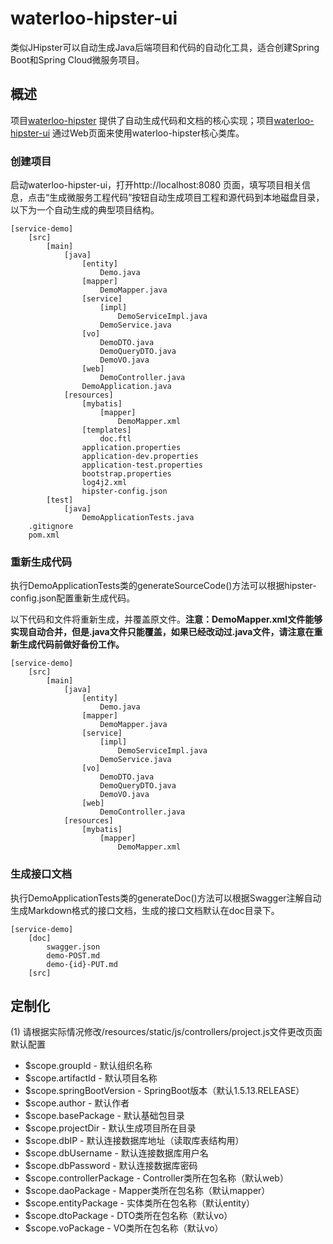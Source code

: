 # waterloo-hipster-ui

类似JHipster可以自动生成Java后端项目和代码的自动化工具，适合创建Spring Boot和Spring Cloud微服务项目。

## 概述

项目[waterloo-hipster](https://github.com/waterlu/waterloo-hipster) 提供了自动生成代码和文档的核心实现；项目[waterloo-hipster-ui](https://github.com/waterlu/waterloo-hipster-ui) 通过Web页面来使用waterloo-hipster核心类库。

### 创建项目

启动waterloo-hipster-ui，打开http://localhost:8080 页面，填写项目相关信息，点击“生成微服务工程代码”按钮自动生成项目工程和源代码到本地磁盘目录，以下为一个自动生成的典型项目结构。

```shell
[service-demo]
	[src]
		[main]
			[java]
				[entity]
					Demo.java
				[mapper]
					DemoMapper.java
				[service]
					[impl]
						DemoServiceImpl.java
					DemoService.java
             	[vo]
             		DemoDTO.java
             		DemoQueryDTO.java
             		DemoVO.java
             	[web]
             		DemoController.java
             	DemoApplication.java
			[resources]
            	[mybatis]
            		[mapper]
            			DemoMapper.xml
            	[templates]
            		doc.ftl
            	application.properties
            	application-dev.properties
            	application-test.properties
            	bootstrap.properties
            	log4j2.xml
            	hipster-config.json
		[test]
			[java]
				DemoApplicationTests.java
	.gitignore
    pom.xml
```

### 重新生成代码

执行DemoApplicationTests类的generateSourceCode()方法可以根据hipster-config.json配置重新生成代码。

以下代码和文件将重新生成，并覆盖原文件。**注意：DemoMapper.xml文件能够实现自动合并，但是.java文件只能覆盖，如果已经改动过.java文件，请注意在重新生成代码前做好备份工作。**

```shell
[service-demo]
	[src]
		[main]
			[java]
				[entity]
					Demo.java
				[mapper]
					DemoMapper.java
				[service]
					[impl]
						DemoServiceImpl.java
					DemoService.java
             	[vo]
             		DemoDTO.java
             		DemoQueryDTO.java
             		DemoVO.java
             	[web]
             		DemoController.java
			[resources]
            	[mybatis]
            		[mapper]
            			DemoMapper.xml
```

### 生成接口文档

执行DemoApplicationTests类的generateDoc()方法可以根据Swagger注解自动生成Markdown格式的接口文档，生成的接口文档默认在doc目录下。

```shell
[service-demo]
	[doc]
		swagger.json
		demo-POST.md
		demo-{id}-PUT.md
	[src]
```

## 定制化

(1) 请根据实际情况修改/resources/static/js/controllers/project.js文件更改页面默认配置

- $scope.groupId - 默认组织名称
- $scope.artifactId - 默认项目名称
- $scope.springBootVersion - SpringBoot版本（默认1.5.13.RELEASE）
- $scope.author - 默认作者
- $scope.basePackage - 默认基础包目录
- $scope.projectDir - 默认生成项目所在目录
- $scope.dbIP - 默认连接数据库地址（读取库表结构用）
- $scope.dbUsername - 默认连接数据库用户名
- $scope.dbPassword - 默认连接数据库密码
- $scope.controllerPackage - Controller类所在包名称（默认web）
- $scope.daoPackage - Mapper类所在包名称（默认mapper）
- $scope.entityPackage - 实体类所在包名称（默认entity）
- $scope.dtoPackage - DTO类所在包名称（默认vo）
- $scope.voPackage - VO类所在包名称（默认vo）